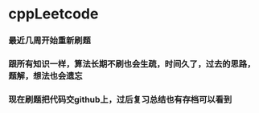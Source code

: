 # cppLeetcode

### 最近几周开始重新刷题
### 跟所有知识一样，算法长期不刷也会生疏，时间久了，过去的思路，题解，想法也会遗忘
### 现在刷题把代码交github上，过后复习总结也有存档可以看到
